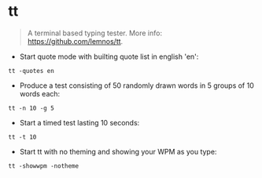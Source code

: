 # tt

> A terminal based typing tester.
> More info: <https://github.com/lemnos/tt>.

- Start quote mode with builting quote list in english 'en':

`tt -quotes en`

- Produce a test consisting of 50 randomly drawn words in 5 groups of 10 words each:

`tt -n 10 -g 5`

- Start a timed test lasting 10 seconds:

`tt -t 10`

- Start tt with no theming and showing your WPM as you type:

`tt -showwpm -notheme`
